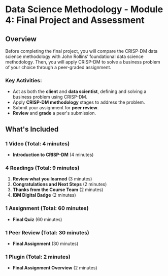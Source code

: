 # Data Science Methodology - Module 4: Final Project and Assessment

## Overview
Before completing the final project, you will compare the CRISP-DM data science methodology with John Rollins’ foundational data science methodology. Then, you will apply CRISP-DM to solve a business problem of your choice through a peer-graded assignment.

### Key Activities:
- Act as both the **client** and **data scientist**, defining and solving a business problem using CRISP-DM.
- Apply **CRISP-DM methodology** stages to address the problem.
- Submit your assignment for **peer review**.
- **Review** and **grade** a peer's submission.

## What's Included
### 1 Video (Total: 4 minutes)
- **Introduction to CRISP-DM** (4 minutes)

### 4 Readings (Total: 9 minutes)
1. **Review what you learned** (3 minutes)
2. **Congratulations and Next Steps** (2 minutes)
3. **Thanks from the Course Team** (2 minutes)
4. **IBM Digital Badge** (2 minutes)

### 1 Assignment (Total: 60 minutes)
- **Final Quiz** (60 minutes)

### 1 Peer Review (Total: 30 minutes)
- **Final Assignment** (30 minutes)

### 1 Plugin (Total: 2 minutes)
- **Final Assignment Overview** (2 minutes)